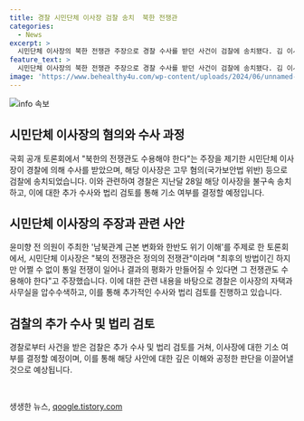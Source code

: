 ```yaml
---
title: 경찰 시민단체 이사장 검찰 송치  북한 전쟁관
categories:
  - News
excerpt: >
  시민단체 이사장의 북한 전쟁관 주장으로 경찰 수사를 받던 사건이 검찰에 송치됐다. 김 이사장은 북한의 전쟁관을 수용해야 한다는 발언으로 논란을 일으켰으며, 경찰은 김 이사장의 저서와 이메일 등을 확보하여 국가보안법 위반 여부를 조사했다. 검찰은 추가 수사 후 기소 여부를 결정할 예정이다.
feature_text: >
  시민단체 이사장의 북한 전쟁관 주장으로 경찰 수사를 받던 사건이 검찰에 송치됐다. 김 이사장은 북한의 전쟁관을 수용해야 한다는 발언으로 논란을 일으켰으며, 경찰은 김 이사장의 저서와 이메일 등을 확보하여 국가보안법 위반 여부를 조사했다. 검찰은 추가 수사 후 기소 여부를 결정할 예정이다.
image: 'https://www.behealthy4u.com/wp-content/uploads/2024/06/unnamed-file.png'
---
```


<p><img src="https://www.behealthy4u.com/wp-content/uploads/2024/06/unnamed-file.png" alt="info 속보" /></p>

<h2 data-ke-size="size26">시민단체 이사장의 혐의와 수사 과정</h2>

<p data-ke-size="size16">국회 공개 토론회에서 "북한의 전쟁관도 수용해야 한다"는 주장을 제기한 시민단체 이사장이 경찰에 의해 수사를 받았으며, 해당 이사장은 고무 혐의(국가보안법 위반) 등으로 검찰에 송치되었습니다. 이와 관련하여 경찰은 지난달 28일 해당 이사장을 불구속 송치하고, 이에 대한 추가 수사와 법리 검토를 통해 기소 여부를 결정할 예정입니다.</p>

<h2 data-ke-size="size26">시민단체 이사장의 주장과 관련 사안</h2>

<p data-ke-size="size16">윤미향 전 의원이 주최한 '남북관계 근본 변화와 한반도 위기 이해'를 주제로 한 토론회에서, 시민단체 이사장은 "북의 전쟁관은 정의의 전쟁관"이라며 "최후의 방법이긴 하지만 어쩔 수 없이 통일 전쟁이 일어나 결과의 평화가 만들어질 수 있다면 그 전쟁관도 수용해야 한다"고 주장했습니다. 이에 대한 관련 내용을 바탕으로 경찰은 이사장의 자택과 사무실을 압수수색하고, 이를 통해 추가적인 수사와 법리 검토를 진행하고 있습니다.</p>

<h2 data-ke-size="size26">검찰의 추가 수사 및 법리 검토</h2>

<p data-ke-size="size16">경찰로부터 사건을 받은 검찰은 추가 수사 및 법리 검토를 거쳐, 이사장에 대한 기소 여부를 결정할 예정이며, 이를 통해 해당 사안에 대한 깊은 이해와 공정한 판단을 이끌어낼 것으로 예상됩니다.</p>

<p data-ke-size="size16">&nbsp;</p>
생생한 뉴스, <a href="https://qoogle.tistory.com" rel="dofollow">qoogle.tistory.com</a>


